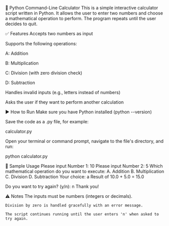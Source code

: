 🧮 Python Command-Line Calculator
This is a simple interactive calculator script written in Python. It allows the user to enter two numbers and choose a mathematical operation to perform. The program repeats until the user decides to quit.

✅ Features
Accepts two numbers as input

Supports the following operations:

A: Addition

B: Multiplication

C: Division (with zero division check)

D: Subtraction

Handles invalid inputs (e.g., letters instead of numbers)

Asks the user if they want to perform another calculation

▶️ How to Run
Make sure you have Python installed (python --version)

Save the code as a .py file, for example:

calculator.py

Open your terminal or command prompt, navigate to the file's directory, and run:

python calculator.py

📝 Sample Usage
Please input Number 1: 10
Please input Number 2: 5
Which mathematical operation do you want to execute:
A. Addition
B. Multiplication
C. Division
D. Subtraction
Your choice: a
Result of 10.0 + 5.0 = 15.0

Do you want to try again? (y/n): n
Thank you!

⚠️ Notes
The inputs must be numbers (integers or decimals).

    Division by zero is handled gracefully with an error message.

    The script continues running until the user enters 'n' when asked to try again.
